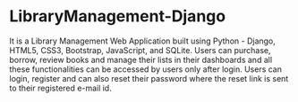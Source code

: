 # LibraryManagement-Django
It is a Library Management Web Application built using Python - Django, HTML5, CSS3, Bootstrap, JavaScript, and SQLite. Users can purchase, borrow, review books and manage their lists in their dashboards and all these functionalities can be accessed by users only after login. Users can login, register and can also reset their password where the reset link is sent to their registered e-mail id. 

